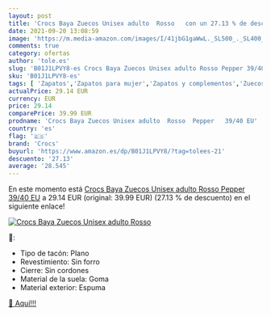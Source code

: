 ```yaml
---
layout: post
title: 'Crocs Baya Zuecos Unisex adulto  Rosso   con un 27.13 % de descuento'
date: 2021-09-20 13:08:59
image: 'https://m.media-amazon.com/images/I/41jbG1gaWwL._SL500_._SL400_.jpg'
comments: true
category: ofertas
author: 'tole.es'
slug: 'B01J1LPVY8-es Crocs Baya Zuecos Unisex adulto Rosso Pepper 39/40 EU'
sku: 'B01J1LPVY8-es'
tags: [ 'Zapatos','Zapatos para mujer','Zapatos y complementos','Zuecos de mujer','Zuecos y mules de mujer','crocs','zuecos', ]
actualPrice: 29.14 EUR
currency: EUR
price: 29.14
comparePrice: 39.99 EUR
prodname: 'Crocs Baya Zuecos Unisex adulto  Rosso  Pepper   39/40 EU'
country: 'es'
flag: '🇪🇸'
brand: 'Crocs'
buyurl: 'https://www.amazon.es/dp/B01J1LPVY8/?tag=tolees-21'
descuento: '27.13'
average: '28.545'
---
```


En este momento está [Crocs Baya Zuecos Unisex adulto  Rosso  Pepper   39/40 EU](https://www.amazon.es/dp/B01J1LPVY8/?tag=tolees-21) a 29.14 EUR (original: 39.99 EUR) (27.13 %  de descuento) en el siguiente enlace!

[![Crocs Baya Zuecos Unisex adulto  Rosso  ](https://m.media-amazon.com/images/I/41jbG1gaWwL._SL500_._SL400_.jpg)](https://www.amazon.es/dp/B01J1LPVY8/?tag=tolees-21)

🔎:

- Tipo de tacón: Plano
- Revestimiento: Sin forro
- Cierre: Sin cordones
- Material de la suela: Goma
- Material exterior: Espuma

[🛒 Aquí!!!](https://www.amazon.es/dp/B01J1LPVY8/?tag=tolees-21)
